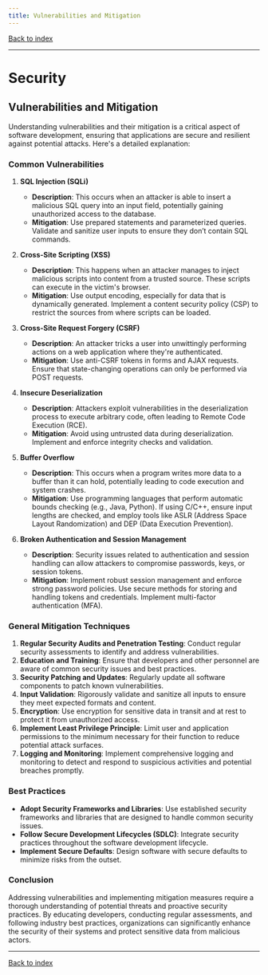 ```yaml
---
title: Vulnerabilities and Mitigation
---
```


[Back to index](index.html)

---
# Security
## Vulnerabilities and Mitigation

Understanding vulnerabilities and their mitigation is a critical aspect of software development, ensuring that applications are secure and resilient against potential attacks. Here's a detailed explanation:

### Common Vulnerabilities
1. **SQL Injection (SQLi)**
   - **Description**: This occurs when an attacker is able to insert a malicious SQL query into an input field, potentially gaining unauthorized access to the database.
   - **Mitigation**: Use prepared statements and parameterized queries. Validate and sanitize user inputs to ensure they don’t contain SQL commands.

2. **Cross-Site Scripting (XSS)**
   - **Description**: This happens when an attacker manages to inject malicious scripts into content from a trusted source. These scripts can execute in the victim's browser.
   - **Mitigation**: Use output encoding, especially for data that is dynamically generated. Implement a content security policy (CSP) to restrict the sources from where scripts can be loaded.

3. **Cross-Site Request Forgery (CSRF)**
   - **Description**: An attacker tricks a user into unwittingly performing actions on a web application where they're authenticated.
   - **Mitigation**: Use anti-CSRF tokens in forms and AJAX requests. Ensure that state-changing operations can only be performed via POST requests.

4. **Insecure Deserialization**
   - **Description**: Attackers exploit vulnerabilities in the deserialization process to execute arbitrary code, often leading to Remote Code Execution (RCE).
   - **Mitigation**: Avoid using untrusted data during deserialization. Implement and enforce integrity checks and validation.

5. **Buffer Overflow**
   - **Description**: This occurs when a program writes more data to a buffer than it can hold, potentially leading to code execution and system crashes.
   - **Mitigation**: Use programming languages that perform automatic bounds checking (e.g., Java, Python). If using C/C++, ensure input lengths are checked, and employ tools like ASLR (Address Space Layout Randomization) and DEP (Data Execution Prevention).

6. **Broken Authentication and Session Management**
   - **Description**: Security issues related to authentication and session handling can allow attackers to compromise passwords, keys, or session tokens.
   - **Mitigation**: Implement robust session management and enforce strong password policies. Use secure methods for storing and handling tokens and credentials. Implement multi-factor authentication (MFA).

### General Mitigation Techniques
1. **Regular Security Audits and Penetration Testing**: Conduct regular security assessments to identify and address vulnerabilities.
2. **Education and Training**: Ensure that developers and other personnel are aware of common security issues and best practices.
3. **Security Patching and Updates**: Regularly update all software components to patch known vulnerabilities.
4. **Input Validation**: Rigorously validate and sanitize all inputs to ensure they meet expected formats and content.
5. **Encryption**: Use encryption for sensitive data in transit and at rest to protect it from unauthorized access.
6. **Implement Least Privilege Principle**: Limit user and application permissions to the minimum necessary for their function to reduce potential attack surfaces.
7. **Logging and Monitoring**: Implement comprehensive logging and monitoring to detect and respond to suspicious activities and potential breaches promptly.

### Best Practices
- **Adopt Security Frameworks and Libraries**: Use established security frameworks and libraries that are designed to handle common security issues.
- **Follow Secure Development Lifecycles (SDLC)**: Integrate security practices throughout the software development lifecycle.
- **Implement Secure Defaults**: Design software with secure defaults to minimize risks from the outset.

### Conclusion
Addressing vulnerabilities and implementing mitigation measures require a thorough understanding of potential threats and proactive security practices. By educating developers, conducting regular assessments, and following industry best practices, organizations can significantly enhance the security of their systems and protect sensitive data from malicious actors.

---
[Back to index](index.html)
